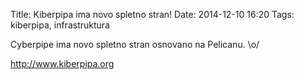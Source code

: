 Title: Kiberpipa ima novo spletno stran!
Date: 2014-12-10 16:20
Tags: kiberpipa, infrastruktura

Cyberpipe ima novo spletno stran osnovano na Pelicanu. \o/

http://www.kiberpipa.org

